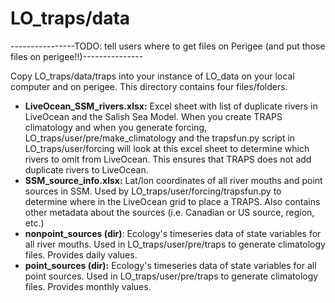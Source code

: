 # LO_traps/data

----------------TODO: tell users where to get files on Perigee (and put those files on perigee!!)---------------

Copy LO_traps/data/traps into your instance of LO_data on your local computer and on perigee. This directory contains four files/folders.

- **LiveOcean_SSM_rivers.xlsx:** Excel sheet with list of duplicate rivers in LiveOcean and the Salish Sea Model. When you create TRAPS climatology and when you generate forcing, LO_traps/user/pre/make_climatology and the trapsfun.py script in LO_traps/user/forcing will look at this excel sheet to determine which rivers to omit from LiveOcean. This ensures that TRAPS does not add duplicate rivers to LiveOcean.
- **SSM_source_info.xlsx:** Lat/lon coordinates of all river mouths and point sources in SSM. Used by LO_traps/user/forcing/trapsfun.py to determine where in the LiveOcean grid to place a TRAPS. Also contains other metadata about the sources (i.e. Canadian or US source, region, etc.)
- **nonpoint_sources (dir)**: Ecology's timeseries data of state variables for all river mouths. Used in LO_traps/user/pre/traps to generate climatology files. Provides daily values.
- **point_sources (dir):** Ecology's timeseries data of state variables for all point sources. Used in LO_traps/user/pre/traps to generate climatology files. Provides monthly values.